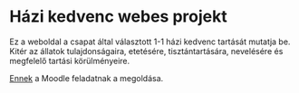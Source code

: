 # Házi kedvenc webes projekt

Ez a weboldal a csapat által választott 1-1 házi kedvenc tartását mutatja be.
Kitér az állatok tulajdonságaira, etetésére, tisztántartására, nevelésére és megfelelő tartási körülményeire.

[Ennek](https://moodle.njszki.hu/mod/resource/view.php?id=902) a Moodle feladatnak a megoldása.